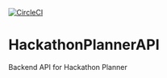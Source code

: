 [![CircleCI](https://circleci.com/gh/hakant/HackathonPlannerAPI/tree/apply-command-pattern.svg?style=svg)](https://circleci.com/gh/hakant/HackathonPlannerAPI/tree/apply-command-pattern)
# HackathonPlannerAPI
Backend API for Hackathon Planner

